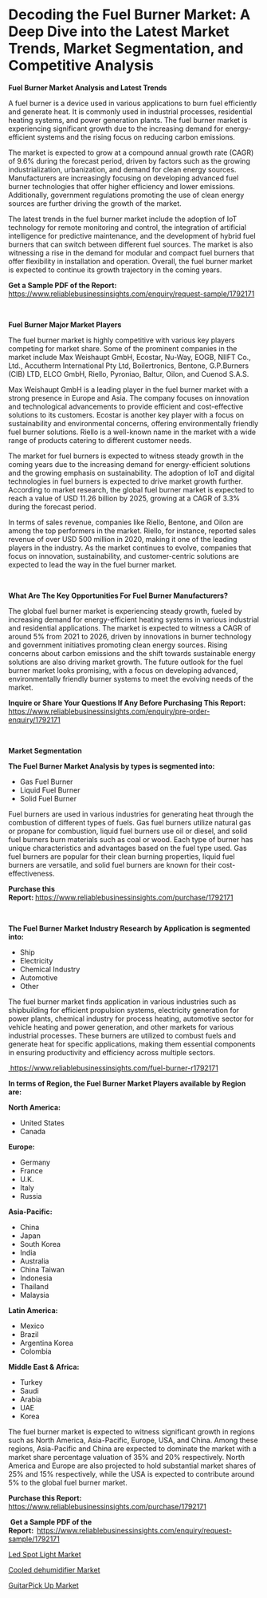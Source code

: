 <p><h1>Decoding the Fuel Burner Market: A Deep Dive into the Latest Market Trends, Market Segmentation, and Competitive Analysis</h1></p><p><strong>Fuel Burner Market Analysis and Latest Trends</strong></p>
<p><p>A fuel burner is a device used in various applications to burn fuel efficiently and generate heat. It is commonly used in industrial processes, residential heating systems, and power generation plants. The fuel burner market is experiencing significant growth due to the increasing demand for energy-efficient systems and the rising focus on reducing carbon emissions.</p><p>The market is expected to grow at a compound annual growth rate (CAGR) of 9.6% during the forecast period, driven by factors such as the growing industrialization, urbanization, and demand for clean energy sources. Manufacturers are increasingly focusing on developing advanced fuel burner technologies that offer higher efficiency and lower emissions. Additionally, government regulations promoting the use of clean energy sources are further driving the growth of the market.</p><p>The latest trends in the fuel burner market include the adoption of IoT technology for remote monitoring and control, the integration of artificial intelligence for predictive maintenance, and the development of hybrid fuel burners that can switch between different fuel sources. The market is also witnessing a rise in the demand for modular and compact fuel burners that offer flexibility in installation and operation. Overall, the fuel burner market is expected to continue its growth trajectory in the coming years.</p></p>
<p><strong>Get a Sample PDF of the Report:&nbsp;</strong> <a href="https://www.reliablebusinessinsights.com/enquiry/request-sample/1792171">https://www.reliablebusinessinsights.com/enquiry/request-sample/1792171</a></p>
<p>&nbsp;</p>
<p><strong>Fuel Burner Major Market Players</strong></p>
<p><p>The fuel burner market is highly competitive with various key players competing for market share. Some of the prominent companies in the market include Max Weishaupt GmbH, Ecostar, Nu-Way, EOGB, NIIFT Co., Ltd., Accutherm International Pty Ltd, Boilertronics, Bentone, G.P.Burners (CIB) LTD, ELCO GmbH, Riello, Pyroniao, Baltur, Oilon, and Cuenod S.A.S.</p><p>Max Weishaupt GmbH is a leading player in the fuel burner market with a strong presence in Europe and Asia. The company focuses on innovation and technological advancements to provide efficient and cost-effective solutions to its customers. Ecostar is another key player with a focus on sustainability and environmental concerns, offering environmentally friendly fuel burner solutions. Riello is a well-known name in the market with a wide range of products catering to different customer needs.</p><p>The market for fuel burners is expected to witness steady growth in the coming years due to the increasing demand for energy-efficient solutions and the growing emphasis on sustainability. The adoption of IoT and digital technologies in fuel burners is expected to drive market growth further. According to market research, the global fuel burner market is expected to reach a value of USD 11.26 billion by 2025, growing at a CAGR of 3.3% during the forecast period.</p><p>In terms of sales revenue, companies like Riello, Bentone, and Oilon are among the top performers in the market. Riello, for instance, reported sales revenue of over USD 500 million in 2020, making it one of the leading players in the industry. As the market continues to evolve, companies that focus on innovation, sustainability, and customer-centric solutions are expected to lead the way in the fuel burner market.</p></p>
<p>&nbsp;</p>
<p><strong>What Are The Key Opportunities For Fuel Burner Manufacturers?</strong></p>
<p><p>The global fuel burner market is experiencing steady growth, fueled by increasing demand for energy-efficient heating systems in various industrial and residential applications. The market is expected to witness a CAGR of around 5% from 2021 to 2026, driven by innovations in burner technology and government initiatives promoting clean energy sources. Rising concerns about carbon emissions and the shift towards sustainable energy solutions are also driving market growth. The future outlook for the fuel burner market looks promising, with a focus on developing advanced, environmentally friendly burner systems to meet the evolving needs of the market.</p></p>
<p><strong>Inquire or Share Your Questions If Any Before Purchasing This Report:</strong> <a href="https://www.reliablebusinessinsights.com/enquiry/pre-order-enquiry/1792171">https://www.reliablebusinessinsights.com/enquiry/pre-order-enquiry/1792171</a></p>
<p>&nbsp;</p>
<p><strong>Market Segmentation</strong></p>
<p><strong>The Fuel Burner Market Analysis by types is segmented into:</strong></p>
<p><ul><li>Gas Fuel Burner</li><li>Liquid Fuel Burner</li><li>Solid Fuel Burner</li></ul></p>
<p><p>Fuel burners are used in various industries for generating heat through the combustion of different types of fuels. Gas fuel burners utilize natural gas or propane for combustion, liquid fuel burners use oil or diesel, and solid fuel burners burn materials such as coal or wood. Each type of burner has unique characteristics and advantages based on the fuel type used. Gas fuel burners are popular for their clean burning properties, liquid fuel burners are versatile, and solid fuel burners are known for their cost-effectiveness.</p></p>
<p><strong>Purchase this Report:&nbsp;</strong><a href="https://www.reliablebusinessinsights.com/purchase/1792171">https://www.reliablebusinessinsights.com/purchase/1792171</a></p>
<p>&nbsp;</p>
<p><strong>The Fuel Burner Market Industry Research by Application is segmented into:</strong></p>
<p><ul><li>Ship</li><li>Electricity</li><li>Chemical Industry</li><li>Automotive</li><li>Other</li></ul></p>
<p><p>The fuel burner market finds application in various industries such as shipbuilding for efficient propulsion systems, electricity generation for power plants, chemical industry for process heating, automotive sector for vehicle heating and power generation, and other markets for various industrial processes. These burners are utilized to combust fuels and generate heat for specific applications, making them essential components in ensuring productivity and efficiency across multiple sectors.</p></p>
<p><a href="https://www.reliablebusinessinsights.com/fuel-burner-r1792171">&nbsp;https://www.reliablebusinessinsights.com/fuel-burner-r1792171</a></p>
<p><strong>In terms of Region, the Fuel Burner Market Players available by Region are:</strong></p>
<p>
    <p> <strong> North America: </strong>
        <ul>
            <li>United States</li>
            <li>Canada</li>
        </ul>
        </p> 
    <p> <strong> Europe: </strong>
        <ul>
            <li>Germany</li>
            <li>France</li>
            <li>U.K.</li>
            <li>Italy</li>
            <li>Russia</li>
        </ul>
        </p> 
    <p> <strong> Asia-Pacific: </strong>
        <ul>
            <li>China</li>
            <li>Japan</li>
            <li>South Korea</li>
            <li>India</li>
            <li>Australia</li>
            <li>China Taiwan</li>
            <li>Indonesia</li>
            <li>Thailand</li>
            <li>Malaysia</li>
        </ul>
        </p> 
    <p> <strong> Latin America: </strong>
        <ul>
            <li>Mexico</li>
            <li>Brazil</li>
            <li>Argentina Korea</li>
            <li>Colombia</li>
        </ul>
        </p> 
    <p> <strong> Middle East & Africa: </strong>
        <ul>
            <li>Turkey</li>
            <li>Saudi</li>
            <li>Arabia</li>
            <li>UAE</li>
            <li>Korea</li>
        </ul>
    </p>
    </p>
<p><p>The fuel burner market is expected to witness significant growth in regions such as North America, Asia-Pacific, Europe, USA, and China. Among these regions, Asia-Pacific and China are expected to dominate the market with a market share percentage valuation of 35% and 20% respectively. North America and Europe are also projected to hold substantial market shares of 25% and 15% respectively, while the USA is expected to contribute around 5% to the global fuel burner market.</p></p>
<p><strong>Purchase this Report: </strong><a href="https://www.reliablebusinessinsights.com/purchase/1792171">https://www.reliablebusinessinsights.com/purchase/1792171</a></p>
<p>&nbsp;<strong>Get a Sample PDF of the Report:&nbsp;&nbsp;</strong><a href="https://www.reliablebusinessinsights.com/enquiry/request-sample/1792171">https://www.reliablebusinessinsights.com/enquiry/request-sample/1792171</a></p>
<p><strong></strong></p>
<p><p><a href="https://www.linkedin.com/pulse/led-spot-light-market-share-amp-analysis-growth-trends-forecasts-sx7hc">Led Spot Light Market</a></p><p><a href="https://www.linkedin.com/pulse/cooled-dehumidifier-market-overview-global-trends-future-prospects-xjo8e">Cooled dehumidifier Market</a></p><p><a href="https://www.linkedin.com/pulse/guitarpick-up-market-trends-analysis-opportunities-challenges-4itbc">GuitarPick Up Market</a></p></p>